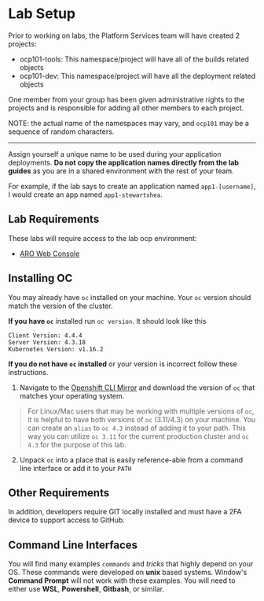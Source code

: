 # Lab Setup
Prior to working on labs, the Platform Services team will have created 2
projects:
- ocp101-tools: This namespace/project will have all of the builds related objects
- ocp101-dev: This namespace/project will have all the deployment related objects

One member from your group has been given administrative rights to the projects
and is responsible for adding all other members to each project.

NOTE: the actual name of the namespaces may vary, and `ocp101` may be a sequence of random characters.

---
Assign yourself a unique name to be used during your application deployments.
**Do not copy the application names directly from the lab guides** as you are in a
shared environment with the rest of your team.

For example, if the lab says to create an application named `app1-[username]`, I
would create an app named `app1-stewartshea`.

## Lab Requirements
These labs will require access to the lab ocp environment:
- [ARO Web Console](https://console-openshift-console.apps.platform-services.aro.devops.gov.bc.ca/)


## Installing OC

You may already have `oc` installed on your machine. Your `oc` version should match the version of the cluster. 

__If you have `oc`__ installed run `oc version`. It should look like this
```shell
Client Version: 4.4.4
Server Version: 4.3.18
Kubernetes Version: v1.16.2
```

__If you do not have `oc` installed__ or your version is incorrect follow these instructions.

1. Navigate to the [Openshift CLI Mirror](https://mirror.openshift.com/pub/openshift-v4/clients/ocp/4.3.25/) and download the version of `oc` that matches your operating system. 

> For Linux/Mac users that may be working with multiple versions of `oc`, it is helpful to have both versions of `oc` (3.11/4.3) on your machine. You can create an `alias` to `oc 4.3` instead of adding it to your path. This way you can utilize `oc 3.11` for the current production cluster and `oc 4.3` for the purpose of this lab.

2. Unpack `oc` into a place that is easily reference-able from a command line interface or add it to your `PATH`

## Other Requirements

In addition, developers require GIT locally installed and must have a 2FA device to support access to GitHub.


## Command Line Interfaces

You will find many examples `commands` and _tricks_ that highly depend on your OS. These commands were developed on __unix__ based systems. Window's __Command Prompt__ will not work with these examples. You will need to either use __WSL__, __Powershell__, __Gitbash__, or similar.